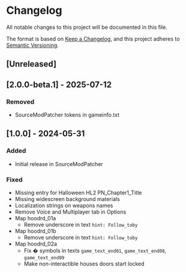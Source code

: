 # Changelog

All notable changes to this project will be documented in this file.

The format is based on [Keep a Changelog](https://keepachangelog.com/en/1.1.0/),
and this project adheres to [Semantic Versioning](https://semver.org/spec/v2.0.0.html).

## [Unreleased]

## [2.0.0-beta.1] - 2025-07-12

### Removed

- SourceModPatcher tokens in gameinfo.txt

## [1.0.0] - 2024-05-31

### Added

- Initial release in SourceModPatcher

### Fixed

- Missing entry for Halloween HL2 PN_Chapter1_Title
- Missing widescreen background materials
- Localization strings on weapons names
- Remove Voice and Multiplayer tab in Options
- Map hoodrd_01a
  - Remove underscore in text `hint: Follow_toby`
- Map hoodrd_01b
  - Remove underscore in text `hint: Follow_toby`
- Map hoodrd_02a
  - Fix � symbols in texts `game_text_end01`, `game_text_end08`, `game_text_end09`
  - Make non-interactible houses doors start locked
